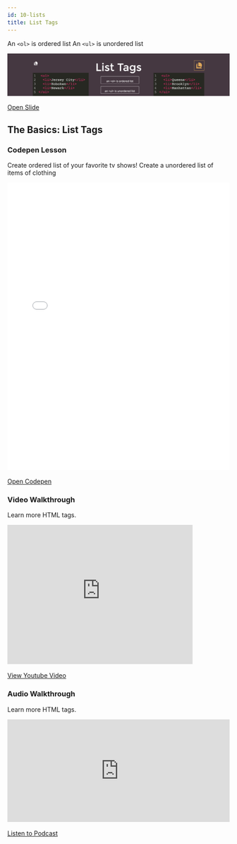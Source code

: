 ```yaml
---
id: 10-lists
title: List Tags
---
```


<!--############## Intro Section ##############-->

<section class="inner-section">

An `<ol>` is ordered list 
An `<ul>` is unordered list

<img src="https://raw.githubusercontent.com/lennyroyroy/basics-image/master/Basics Screenshots/list.png"/>

<a href="https://slides.com/lennyroyroy/deck#/17" target="_blank" class="button live-button">Open Slide</a>

</section>

<!--############## Title Section ##############-->

<section class="inner-section">

## The Basics: List Tags

</section>

<!--############## Codepen Section ##############-->

<section class="inner-section">

### Codepen Lesson

Create ordered list of your favorite tv shows!
Create a unordered list of items of clothing

<iframe height="650" style="width: 100%;" scrolling="no" title="The Basics: List Tags" src="//codepen.io/lennyroycodes/embed/preview/XLzjvo/?height=300&theme-id=37020&default-tab=html,result&editable=true" frameborder="no" allowtransparency="true" allowfullscreen="true">
See the Pen <a href='https://codepen.io/lennyroycodes/pen/XLzjvo/'>The Basics: List Tags</a> by lennyroy
(<a href='https://codepen.io/lennyroycodes'>lennyroycodes</a>) on <a href='https://codepen.io'>CodePen</a>.
</iframe>

<a href="https://codepen.io/lennyroycodes/pen/XLzjvo" target="_blank" class="button live-button">Open Codepen</a>

</section>

<!--############## Youtube Section ##############-->

<section class="inner-section">

### Video Walkthrough

Learn more HTML tags.

<div class="video-responsive">
    <iframe width="420" height="315" src="https://www.youtube.com/embed/A1tjuC0R1_U?autoplay=0&rel=0" frameborder="0" allowfullscreen></iframe>
</div>


<a href="https://youtu.be/A1tjuC0R1_U" target="_blank" class="button live-button">View Youtube Video</a>

</section>

<section class="inner-section">

<!--############## Podcast Section ##############-->

### Audio Walkthrough 

Learn more HTML tags.

<iframe src="https://open.spotify.com/embed-podcast/episode/2v90UMBZfUI0uYNy9RhexI" width="100%" height="232" frameborder="0" allowtransparency="true" allow="encrypted-media"></iframe>

<a href="https://anchor.fm/lennyroy-robles4/episodes/The-Basics-List-Tags-e4hu83" target="_blank" class="button live-button">Listen to Podcast</a>

</section>

<!--############## Helpful Links Section ##############--> 